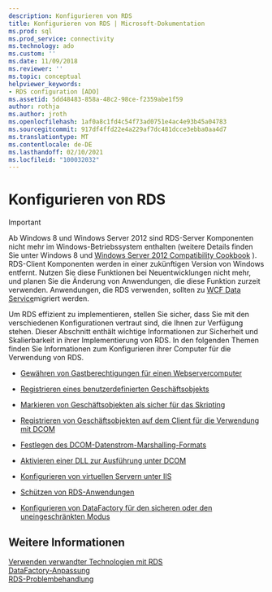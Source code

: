 ```yaml
---
description: Konfigurieren von RDS
title: Konfigurieren von RDS | Microsoft-Dokumentation
ms.prod: sql
ms.prod_service: connectivity
ms.technology: ado
ms.custom: ''
ms.date: 11/09/2018
ms.reviewer: ''
ms.topic: conceptual
helpviewer_keywords:
- RDS configuration [ADO]
ms.assetid: 5dd48483-858a-48c2-98ce-f2359abe1f59
author: rothja
ms.author: jroth
ms.openlocfilehash: 1af0a8c1fd4c54f73ad0751e4ac4e93b45a04783
ms.sourcegitcommit: 917df4ffd22e4a229af7dc481dcce3ebba0aa4d7
ms.translationtype: MT
ms.contentlocale: de-DE
ms.lasthandoff: 02/10/2021
ms.locfileid: "100032032"
---
```

# <a name="configuring-rds"></a>Konfigurieren von RDS
> [!IMPORTANT]
>  Ab Windows 8 und Windows Server 2012 sind RDS-Server Komponenten nicht mehr im Windows-Betriebssystem enthalten (weitere Details finden Sie unter Windows 8 und [Windows Server 2012 Compatibility Cookbook](https://www.microsoft.com/download/details.aspx?id=27416) ). RDS-Client Komponenten werden in einer zukünftigen Version von Windows entfernt. Nutzen Sie diese Funktionen bei Neuentwicklungen nicht mehr, und planen Sie die Änderung von Anwendungen, die diese Funktion zurzeit verwenden. Anwendungen, die RDS verwenden, sollten zu [WCF Data Service](/dotnet/framework/wcf/)migriert werden.  
  
 Um RDS effizient zu implementieren, stellen Sie sicher, dass Sie mit den verschiedenen Konfigurationen vertraut sind, die Ihnen zur Verfügung stehen. Dieser Abschnitt enthält wichtige Informationen zur Sicherheit und Skalierbarkeit in ihrer Implementierung von RDS. In den folgenden Themen finden Sie Informationen zum Konfigurieren ihrer Computer für die Verwendung von RDS.  
  
-   [Gewähren von Gastberechtigungen für einen Webservercomputer](./granting-guest-privileges-to-a-web-server-computer.md)  
  
-   [Registrieren eines benutzerdefinierten Geschäftsobjekts](./registering-a-custom-business-object.md)  
  
-   [Markieren von Geschäftsobjekten als sicher für das Skripting](./marking-business-objects-as-safe-for-scripting.md)  
  
-   [Registrieren von Geschäftsobjekten auf dem Client für die Verwendung mit DCOM](./registering-business-objects-on-the-client-for-use-with-dcom.md)  
  
-   [Festlegen des DCOM-Datenstrom-Marshalling-Formats](./setting-dcom-stream-marshaling-format.md)  
  
-   [Aktivieren einer DLL zur Ausführung unter DCOM](./enabling-a-dll-to-run-on-dcom.md)  
  
-   [Konfigurieren von virtuellen Servern unter IIS](./configuring-virtual-servers-on-iis.md)  
  
-   [Schützen von RDS-Anwendungen](./securing-rds-applications.md)  
  
-   [Konfigurieren von DataFactory für den sicheren oder den uneingeschränkten Modus](./configuring-datafactory-for-safe-or-unrestricted-modes.md)  
  
## <a name="see-also"></a>Weitere Informationen  
 [Verwenden verwandter Technologien mit RDS](./using-related-technologies-with-rds.md)   
 [DataFactory-Anpassung](./datafactory-customization.md)   
 [RDS-Problembehandlung](./troubleshooting-rds.md)